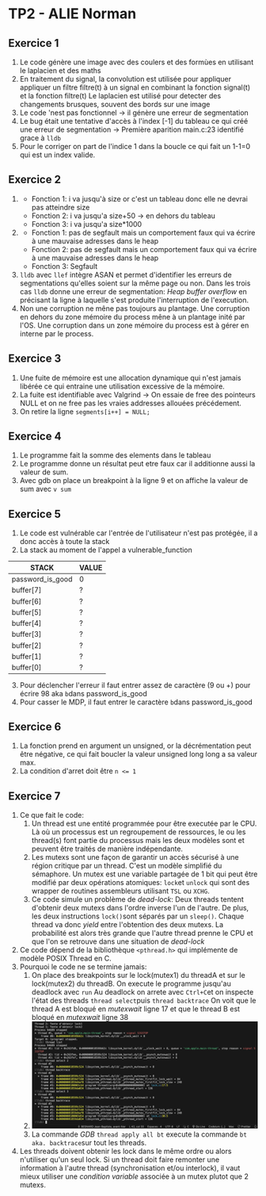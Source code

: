 # TP2 - ALIE Norman

## Exercice 1
1. Le code génère une image avec des coulers et des formùes en utilisant le laplacien et des maths
2. En traitement du signal, la convolution est utilisée pour appliquer appliquer un filtre filtre(t) à un signal en combinant la fonction signal(t) et la fonction filtre(t)
Le laplacien est utilisé pour detecter des changements brusques, souvent des bords sur une image
3. Le code 'nest pas fonctionnel -> il génère une erreur de segmentation
4. Le bug était une tentative d'accès à l'index [-1] du tableau ce qui créé une erreur de segmentation -> Première aparition main.c:23 identifié grace à `lldb`
5. Pour le corriger on part de l'indice 1 dans la boucle ce qui fait un 1-1=0 qui est un index valide.

## Exercice 2
1. 
   - Fonction 1: i va jusqu'à size or c'est un tableau donc elle ne devrai pas atteindre size
   - Fonction 2: i va jusqu'a size+50 -> en dehors du tableau
   - Fonction 3: i va jusqu'a size*1000
2.
    - Fonction 1: pas de segfault mais un comportement faux qui va écrire à une mauvaise adresses dans le heap
    - Fonction 2: pas de segfault mais un comportement faux qui va écrire à une mauvaise adresses dans le heap
    - Fonction 3: Segfault
3. `lldb` avec `llef` intègre ASAN et permet d'identifier les erreurs de segmentations qu'elles soient sur la même page ou non. Dans les trois cas `lldb` donne une erreur de segmentation: _Heap buffer overflow_ en précisant la ligne à laquelle s'est produite l'interruption de l'execution. 
4.  Non une corruption ne mêne pas toujours au plantage. Une corruption en dehors du zone mémoire du process mêne à un plantage inité par l'OS. Une corruption dans un zone mémoire du process est à gérer en interne par le process. 


## Exercice 3
1. Une fuite de mémoire est une allocation dynamique qui n'est jamais libérée ce qui entraine une utilisation excessive de la mémoire.
2. La fuite est identifiable avec Valgrind -> On essaie de free des pointeurs NULL et on ne free pas les vraies addresses allouées précédement.
3. On retire la ligne `segments[i++] = NULL;`

## Exercice 4
1. Le programme fait la somme des elements dans le tableau
2. Le programme donne un résultat peut etre faux car il additionne aussi la valeur de sum.
3. Avec gdb on place un breakpoint à la ligne 9 et on affiche la valeur de sum avec `v sum`

## Exercice 5
1. Le code est vulnérable car l'entrée de l'utilisateur n'est pas protégée, il a donc accès à toute la stack
2. La stack au moment de l'appel a vulnerable_function

|STACK|VALUE|
|-|-|
|password_is_good|0|
|buffer[7]|?|
|buffer[6]|?|
|buffer[5]|?|
|buffer[4]|?|
|buffer[3]|?|
|buffer[2]|?|
|buffer[1]|?|
|buffer[0]|?|

3. Pour déclencher l'erreur il faut entrer assez de caractère (9 ou +) pour écrire 98 aka `b`dans password_is_good
4. Pour casser le MDP, il faut entrer le caractère `b`dans password_is_good

## Exercice 6
1. La fonction prend en argument un unsigned, or la décrémentation peut être négative, ce qui fait boucler la valeur unsigned long long a sa valeur max.
2. La condition d'arret doit être `n <= 1`

## Exercice 7
1. Ce que fait le code:
   1. Un thread est une entité programmée pour être executée par le CPU. Là où un processus est un regroupement de ressources, le ou les thread(s) font partie du processus mais les deux modèles sont et peuvent être traités de manière indépendante.
   2. Les mutexs sont une façon de garantir un accès sécurisé à une région critique par un thread. C'est un modèle simplifié du sémaphore. Un mutex est une variable partagée de 1 bit qui peut être modifié par deux opérations atomiques: `lock`et `unlock` qui sont des wrapper de routines assembleurs utilisant `TSL` ou `XCHG`.
   3. Ce code simule un problème de _dead-lock_: Deux threads tentent d'obtenir deux mutexs dans l'ordre inverse l'un de l'autre. De plus, les deux instructions `lock()`sont séparés par un `sleep()`. Chaque thread va donc _yield_ entre l'obtention des deux mutexs.
   La probabilité est alors très grande que l'autre thread prenne le CPU et que l'on se retrouve dans une situation de _dead-lock_
2. Ce code dépend de la bibliothèque `<pthread.h>` qui implémente de modèle POSIX Thread en C.
3. Pourquoi le code ne se termine jamais:
   1. On place des breakpoints sur le lock(mutex1) du threadA et sur le lock(mutex2) du threadB. 
    On execute le programme jusqu'au deadlock avec `run`
    Au deadlock on arrete avec `Ctrl+C`et on inspecte l'état des threads `thread select`puis `thread backtrace`
    On voit que le thread A est bloqué en _mutexwait_ ligne 17 et que le thread B est bloqué en _mutexwait_ ligne 38
    2. ![LLDB deadlock backtrace](deadlock.png)
    3. La commande _GDB_ `thread apply all bt` execute la commande `bt aka. backtrace`sur tout les threads.
 4. Les threads doivent obtenir les lock dans le même ordre ou alors n'utiliser qu'un seul lock. Si un thread doit faire remonter une information à l'autre thread (synchronisation et/ou interlock), il vaut mieux utiliser une _condition variable_ associée à un mutex plutot que 2 mutexs.  